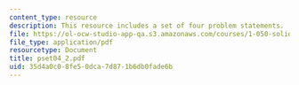 ```yaml
---
content_type: resource
description: This resource includes a set of four problem statements.
file: https://ol-ocw-studio-app-qa.s3.amazonaws.com/courses/1-050-solid-mechanics-fall-2004/35d4a0c08fe50dca7d871b6db0fade6b_pset04_2.pdf
file_type: application/pdf
resourcetype: Document
title: pset04_2.pdf
uid: 35d4a0c0-8fe5-0dca-7d87-1b6db0fade6b
---
```

